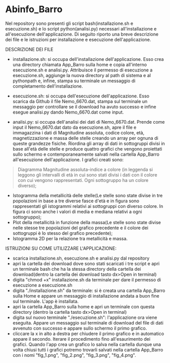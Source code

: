 # Abinfo_Barro
Nel repository sono presenti gli script bash(installazione.sh e esecuzione.sh) e lo script python(analisi.py) necessari all'installazione e all'esecuzione dell'applicazione. Di seguito riporto una breve descrizione dei file e le istruzioni per installazione e esecuzione dell'applicazione.

DESCRIZIONE DEI FILE
- installazione.sh: si occupa dell'installazione dell'applicazione. Esso crea una directory chiamata App_Barro sulla home e copia all'interno esecuzione.sh e analisi.py. Attribuisce il permesso di esecuzione a esecuzione.sh, aggiunge la nuova directory al path di sistema e al pythonpath e, infine, stampa su terminale un messaggio di completamento dell'installazione.

- esecuzione.sh: si occupa dell'esecuzione dell'applicazione. Esso scarica da Github il file Nemo_6670.dat, stampa sul terminale un messaggio per controllare se il download ha avuto successo e infine esegue analisi.py dando Nemo_6670.dat come input.

- analisi.py: si occupa dell'analisi dei dati di Nemo_6670.dat. Prende come input il Nemo_6670.dat dato da esecuzione.sh, apre il file e immagazzina i dati di Magnitudine assoluta, codice colore, età, magnetizzazione e massa delle stelle creando un array per ognuna di queste grandezze fisiche. Riordina gli array di dati in sottogruppi divisi in base all'età delle stelle e produce quattro grafici che vengono proiettati sullo schermo e contemporaneamente salvati nella cartella App_Barro all'esecuzione dell'applicazione.
I grafici creati sono: 
> Diagramma Magnitudine assoluta-indice a colore (in leggenda si leggono gli intervalli di età in cui sono stati divisi i dati con il colore con cui vengono rappresentati. Ogni sottogruppo ha un colore diverso); 
- Istogramma della metallicità delle stelle(Le stelle sono state divise in tre popolazioni in base a tre diverse fasce d'età e in figura sono rappresentati gli istogrammi relativi ai sottogruppi con diverso colore. In figura ci sono anche i valori di media e mediana relativi a ogni sottogruppo);
- Plot della metallicità in funzione della massa(Le stelle sono state divise nelle stesse tre popolazioni del grafico precedente e il colore dei sottogruppi è lo stesso del grafico precedente);
- Istogramma 2D per la relazione tra metallicità e massa.

ISTRUZIONI SU COME UTILIZZARE L'APPLICAZIONE:
- scarica installazione.sh, esecuzione.sh e analisi.py dal repository
- apri la cartella dei download dove sono stati scaricati i tre script e apri un terminale bash che ha la stessa directory della cartella dei download(dentro la cartella dei download tasto dx>Open in terminal)
- digita "chmod +x" installazione.sh da terminale per dare il permesso di esecuzione a esecuzione.sh
- digita "./installazione.sh" da terminale: si è creata una cartella App_Barro sulla Home e appare un messaggio di installazione andata a buon fine sul terminale. L'app è installata.
- apri la cartella App_Barro sulla home e apri un terminale con questa directory (dentro la cartella tasto dx>Open in terminal)
- digita sul nuovo terminale "./esecuzione.sh": l'applicazione ora viene eseguita. Appare un messaggio sul terminale di download del file di dati avvenuto con successo e appare sullo schermo il primo grafico.
- cliccare la x in alto a destra per chiudere il primo grafico e in automatico appare il secondo. Iterare il procedimento fino all'esaurimento dei grafici.
Quando l'app crea un grafico lo salva nella cartella dunque una volta chiusi tutti i grafici potremo trovarli salvati nella cartella App_Barro con i nomi "fig_1.png", "fig_2.png", "fig_3.png", "fig_4.png".
